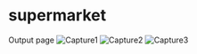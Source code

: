 # supermarket
Output page
![Capture1](https://github.com/user-attachments/assets/b615a0e9-64e6-482c-bede-3903e5598fae)
![Capture2](https://github.com/user-attachments/assets/d86b53e1-dec6-427b-b202-2a68dcfb1a1f)
![Capture3](https://github.com/user-attachments/assets/ee00dc51-615e-4212-87c6-1e0472c4a461)
